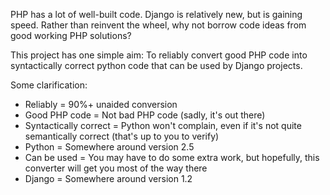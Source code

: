 PHP has a lot of well-built code. Django is relatively new, but is gaining speed. Rather than reinvent the wheel, why not borrow code ideas from good working PHP solutions?

This project has one simple aim: To reliably convert good PHP code into syntactically correct python code that can be used by Django projects.

Some clarification:
  * Reliably = 90%+ unaided conversion
  * Good PHP code = Not bad PHP code (sadly, it's out there)
  * Syntactically correct = Python won't complain, even if it's not quite semantically correct (that's up to you to verify)
  * Python = Somewhere around version 2.5
  * Can be used = You may have to do some extra work, but hopefully, this converter will get you most of the way there
  * Django = Somewhere around version 1.2